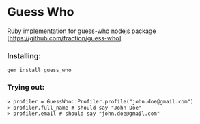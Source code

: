 # Guess Who
Ruby implementation for guess-who nodejs package [https://github.com/fraction/guess-who]

### Installing:
`gem install guess_who`

### Trying out:
```
> profiler = GuessWho::Profiler.profile("john.doe@gmail.com")
> profiler.full_name # should say "John Doe"
> profiler.email # should say "john.doe@gmail.com"
```
